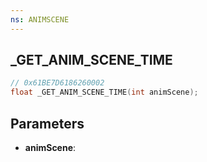 ```yaml
---
ns: ANIMSCENE
---
```

## _GET_ANIM_SCENE_TIME

```c
// 0x61BE7D6186260002
float _GET_ANIM_SCENE_TIME(int animScene);
```

## Parameters
* **animScene**:
